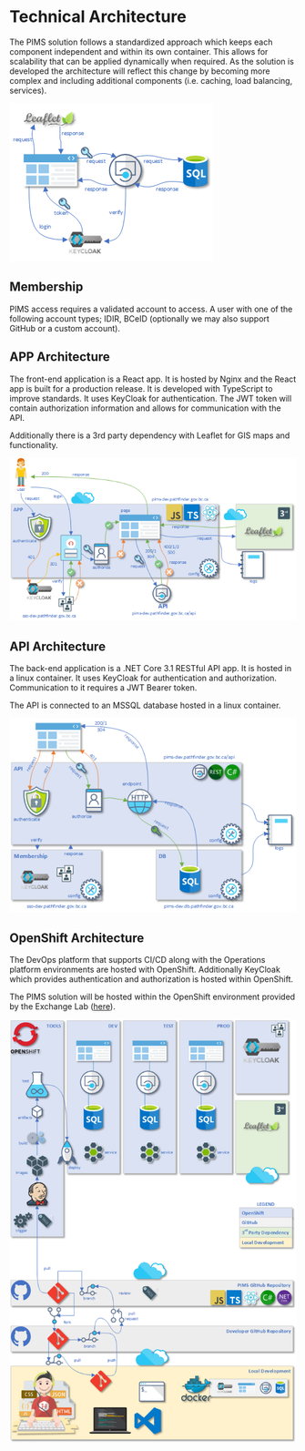 # Technical Architecture

The PIMS solution follows a standardized approach which keeps each component independent and within its own container. This allows for scalability that can be applied dynamically when required. As the solution is developed the architecture will reflect this change by becoming more complex and including additional components (i.e. caching, load balancing, services).

![solution architecture](./images/arch-01.png)

## Membership

PIMS access requires a validated account to access. A user with one of the following account types; IDIR, BCeID (optionally we may also support GitHub or a custom account).

## APP Architecture

The front-end application is a React app. It is hosted by Nginx and the React app is built for a production release. It is developed with TypeScript to improve standards. It uses KeyCloak for authentication. The JWT token will contain authorization information and allows for communication with the API.

Additionally there is a 3rd party dependency with Leaflet for GIS maps and functionality.

![solution architecture](./images/arch-app-01.png)

## API Architecture

The back-end application is a .NET Core 3.1 RESTful API app. It is hosted in a linux container. It uses KeyCloak for authentication and authorization. Communication to it requires a JWT Bearer token.

The API is connected to an MSSQL database hosted in a linux container.

![solution architecture](./images/arch-api-01.png)

## OpenShift Architecture

The DevOps platform that supports CI/CD along with the Operations platform environments are hosted with OpenShift. Additionally KeyCloak which provides authentication and authorization is hosted within OpenShift.

The PIMS solution will be hosted within the OpenShift environment provided by the Exchange Lab ([here](https://console.pathfinder.gov.bc.ca:8443/console/projects)).

![solution architecture](./images/arch-openshift-01.png)
